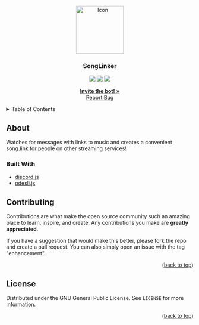 <div id="top"></div>

<!-- PROJECT LOGO -->
<br />
<div align="center">
  <a href="https://github.com/artificialbutter/SongLinker/">
    <img src="icon.png" alt="Icon" width="128" height="128">
  </a>
  <h3 align="center">SongLinker</h3>
  <img src='https://img.shields.io/github/license/artificialbutter/SongLinker?style=flat-square'>
  <img src='https://img.shields.io/github/commit-activity/m/artificialbutter/SongLinker?style=flat-square'>
  <img src='https://status.arti.lol/api/badge/11/uptime?style=flat-square'>
  
  <p align="center">
    <a href="https://discord.com/api/oauth2/authorize?client_id=1120434686242586645&permissions=536898624&scope=bot" target="_blank"><strong>Invite the bot! »</strong></a>
    <br />
    <a href="https://github.com/artificialbutter/SongLinker/issues">Report Bug</a>
  </p>
</div>



<!-- TABLE OF CONTENTS -->
<details>
  <summary>Table of Contents</summary>
  <ol>
    <li>
      <a href="#about-the-project">About The Project</a>
      <ul>
        <li><a href="#built-with">Built With</a></li>
      </ul>
    </li>
    <li><a href="#self-hosting">Self Hosting</a></li>
    <li><a href="#contributing">Contributing</a></li>
    <li><a href="#license">License</a></li>
  </ol>
</details>



<!-- ABOUT THE PROJECT -->
## About

Watches for messages with links to music and creates a convenient song.link for people on other streaming services!


### Built With

* [discord.js](https://discord.js.org/)
* [odesli.js](https://www.npmjs.com/package/odesli.js)

<!-- CONTRIBUTING -->
## Contributing

Contributions are what make the open source community such an amazing place to learn, inspire, and create. Any contributions you make are **greatly appreciated**.

If you have a suggestion that would make this better, please fork the repo and create a pull request. You can also simply open an issue with the tag "enhancement".

<p align="right">(<a href="#top">back to top</a>)</p>



<!-- LICENSE -->
## License

Distributed under the GNU General Public License. See `LICENSE` for more information.


<p align="right">(<a href="#top">back to top</a>)</p>
